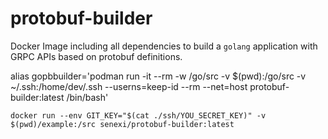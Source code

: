 # protobuf-builder

Docker Image including all dependencies to build a `golang` application with 
GRPC APIs based on protobuf definitions.

alias gopbbuilder='podman run -it --rm -w /go/src -v $(pwd):/go/src  -v ~/.ssh:/home/dev/.ssh --userns=keep-id --rm --net=host  protobuf-builder:latest /bin/bash'

```
docker run --env GIT_KEY="$(cat ./ssh/YOU_SECRET_KEY)" -v $(pwd)/example:/src senexi/protobuf-builder:latest
```
